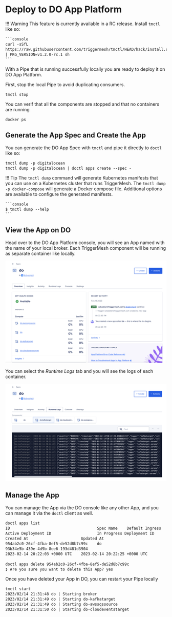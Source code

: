 # Deploy to DO App Platform

!!! Warning
    This feature is currently available in a RC release. Install `tmctl` like so:
    
    ```console
    curl -sSfL https://raw.githubusercontent.com/triggermesh/tmctl/HEAD/hack/install.sh | PKG_VERSION=v1.2.0-rc.1 sh
    ```

With a Pipe that is running successfully locally you are ready to deploy it on DO App Platform.

First, stop the local Pipe to avoid duplicating consumers.

```console
tmctl stop
```

You can verif that all the components are stopped and that no containers are running

```console
docker ps
```

## Generate the App Spec and Create the App

You can generate the DO App Spec with `tmctl` and pipe it directly to `doctl` like so:

```console
tmctl dump -p digitalocean
tmctl dump -p digitalocean | doctl apps create --spec -
```

!!! Tip
    The `tmctl dump` command will generate Kubernetes manifests that you can use on a Kubernetes cluster that runs TriggerMesh. The `tmctl dump -p docker-compose` will generate a Docker compose file. Additional options are available to configure the generated manifests.

    ```console
    $ tmctl dump --help
    ```

## View the App on DO

Head over to the DO App Platform console, you will see an App named with the name of your local broker. Each TriggerMesh component will be running as separate container like locally.

![](../assets/images/do-app.png)

You can select the _Runtime Logs_ tab and you will see the logs of each container.

![](../assets/images/do-app-logs.png)


## Manage the App

You can manage the App via the DO console like any other App, and you can manage it via the `doctl` client as well.

```console
doctl apps list
ID                                      Spec Name    Default Ingress    Active Deployment ID                    In Progress Deployment ID    Created At                       Updated At
954ab2c0-26cf-4fba-8ef5-de52d8b7c99c    do                              93b34e5b-439e-4d9b-8ee6-193d481d3904                                 2023-02-14 20:22:03 +0000 UTC    2023-02-14 20:22:25 +0000 UTC

doctl apps delete 954ab2c0-26cf-4fba-8ef5-de52d8b7c99c
❯ Are you sure you want to delete this App? yes
```

Once you have deleted your App in DO, you can restart your Pipe locally

```console
tmctl start
2023/02/14 21:31:48 do | Starting broker
2023/02/14 21:31:49 do | Starting do-kafkatarget
2023/02/14 21:31:49 do | Starting do-awssqssource
2023/02/14 21:31:50 do | Starting do-cloudeventstarget
```